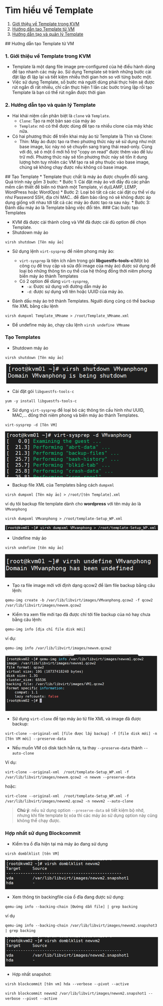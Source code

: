 # Tìm hiểu về Template 
1. [Giới thiệu về Template trong KVM](#1)
2. [Hướng dẫn tao Template từ VM](#2)
3. [Hướng dẫn tạo và quản lý Template](#3)

<a name="1">
## Hướng dẫn tạo Template từ VM

### 1. Giới thiệu về Template trong KVM
* Template là một dạng file image pre-configured của hệ điều hành dùng để tạo nhanh các máy ảo. Sử dụng Template sẽ tránh những bước cài đặt lặp đi lặp lại và tiết kiệm nhiều thời gian hơn so với từng bước một.
* Việc sử dụng Template, số bước mà người dùng phải thực hiện sẽ được rút ngắn đi rất nhiều, chỉ cần thực hiện 1 lần các bước trùng lặp rồi tạo Template là bạn có thể rút ngắn được thời gian

### 2. Hướng dẫn tạo và quản lý Template
* Hai khái niệm cần phân biệt là `clone` và `Template`.
  * `Clone`: Tạo ra một bản sao của máy ảo
  * `Template`: nó có thể được dùng để tạo ra nhiều clone của máy khác nữa.
* Có hai phương thức để triển khai máy ảo từ Template là Thin và Clone:
  * Thin: Máy ảo được tạo ra theo phương thức này sẽ sử dụng như một base image, lúc này nó sẽ chuyển sang trạng thái read-only. Cùng với đó, sẽ ó một ổ mới hỗ trợ "copy on read" được thêm vào để lưu trữ mới. Phương thức này sẽ tốn phương thức này sẽ tốn ít dung lượng hơn tuy nhiên các VM tạo ra sẽ phụ thuộc vào base image, chúng sẽ không chạy được nếu không có base image.
<a name="2">
## Tạo Template
* Template thực chất là máy ảo được chuyển đổi sang. Quá trình này gồm 3 bước:
  * Bước 1: Cài đặt máy ảo với đầy đủ các phần mềm cần thiết để biến nó thành một Template, ví dụ(LAMP, LEMP, WordPress hoặc WordOps)
  * Bước 2: Loại bỏ tất cả các cài đặt cụ thể ví dụ như Password SSH, địa chỉ MAC.. để đảm bảo rằng nó sẽ không được áp dụng giống với nhau tới tất cả các máy ảo đươc tạo ra sau này.
  * Bước 3: Đánh dấu máy ảo là Template bằng việc đổi tên.
<a name="3">
### Các bước tạo Templates

* KVM đã được cài thành công và VM đã được cài đủ option để chọn Template.
* Shutdown máy ảo

`virsh shutdown [Tên máy ảo]`
* Sử dụng lệnh `virt-sysprep` để niêm phong máy ảo:
  * `virt-sysprep` là tiện ích nằm trong gói **libguestfs-tools-c**(Một bộ công cụ để truy cập và sửa đổi image của máy ảo) được sử dụng để loại bỏ những thông tin cụ thể của hệ thống đồng thời niêm phong biến máy ảo thành Templates 
  * Có 2 option để dùng `virt-sysprep`, 
    * `-a`: Được sử dụng với đường dẫn máy ảo
    * `-d`: được sự dụng với tên hoặc UUID của máy ảo.

* Đánh dấu máy ảo trở thành Templates. Người dùng cũng có thể backup file XML bằng câu lệnh

`virsh dumpxml Template_VMname > /root/Template_VMname.xml`

* Để undefine máy ảo, chạy câu lệnh `virsh undefine VMname`

### Tạo Templates
* Shutdown máy ảo

`virsh shutdown [Tên máy ảo]`

![huydv](../image/Screenshot_131.png)
* Cài đặt gói `libguestfs-tools-c`

`yum -y install libguestfs-tools-c`
* Sử dụng `virt-sysprep` để loại bỏ các thông tin cấu hình như UUID, MAC,... đồng thời niêm phong và biến máy ảo thành Templates.

`virt-sysprep -d [Tên VM]`

![huydv](../image/Screenshot_132.png)

* Backup file XML của Templates bằng cách `dumpxml`

`virsh dumpxml [Tên máy ảo] > /root/[tên Template].xml`

ví dụ tôi backup file template dành cho **wordpress** với tên máy ảo là `VMvanphong`

`virsh dumpxml VMvanphong > /root/template-Setup_WP.xml`

![huydv](../image/Screenshot_133.png)

* Undefine máy ảo

`virsh undefine [tên máy ảo]`

![huydv](../image/Screenshot_134.png)

* Tạo ra file image mới với định dạng qcow2 để làm file backup bằng câu lệnh: 

`qemu-img create -b /var/lib/libvirt/images/VMvanphong.qcow2 -f qcow2 /var/lib/libvirt/images/newvm.qcow2`

* Kiểm tra xem file mới tạo đã được chỉ tới file backup của nó hay chưa bằng câu lệnh:

`qemu-img info [địa chỉ file disk mới]`

ví dụ:

`qemu-img info /var/lib/libvirt/images/newvm.qcow2`

![huydv](../image/Screenshot_135.png)
* Sử dụng `virt-clone` để tạo máy ảo từ file XML và image đã được backup:

`virt-clone --original-xml [file được lấy backup] -f [file disk mới] -n [Tên VM mới] --preserve-data`

  * Nếu muốn VM có disk tách hẳn ra, ta thay `--preserve-data` thành `--auto-clone`

Ví dụ:

`virt-clone --original-xml  /root/template-Setup_WP.xml -f /var/lib/libvirt/images/newvm.qcow2 -n newvm --preserve-data`

hoặc:

`virt-clone --original-xml  /root/template-Setup_WP.xml -f /var/lib/libvirt/images/newvm2.qcow2 -n newvm2 --auto-clone`

>**Chú ý**: nếu sử dụng option `--preserve-data` sẽ tiết kiệm bộ nhớ, nhưng khi file template bị xóa thì các máy ảo sử dụng option này cũng không thể chạy được.
### Hợp nhất sử dụng Blockcommit
* Kiểm tra ổ đĩa hiện tại mà máy ảo đang sử dụng

`virsh domblklist [tên VM]`

![huydv](../image/Screenshot_154.png)


* Xem thông tin backingfile của ổ đĩa đang được sử dụng:

`qemu-img info --backing-chain [Đường dẫn file] | grep backing`

ví dụ

`qemu-img info --backing-chain /var/lib/libvirt/images/newvm2.snapshot3 | grep backing`

![huydv](../image/Screenshot_154.png)

* Hợp nhất snapshot:

`virsh blockcommit [tên vm] hda --verbose --pivot --active`

`virsh blockcommit newvm2 /var/lib/libvirt/images/newvm2.snapshot1 --verbose --pivot --active`
